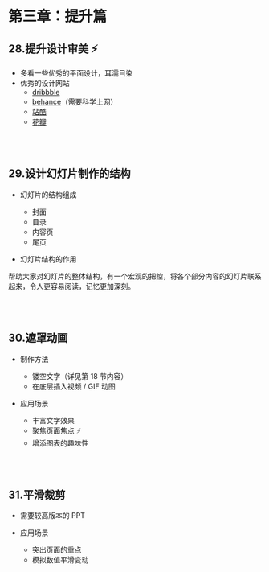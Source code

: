 # 第三章：提升篇

## 28.提升设计审美 :zap:

- 多看一些优秀的平面设计，耳濡目染
- 优秀的设计网站
  - [dribbble](https://dribbble.com/)
  - [behance](https://www.behance.net/)（需要科学上网）
  - [站酷](https://www.zcool.com.cn/)
  - [花瓣](http://huaban.com/)

<br></br>

## 29.设计幻灯片制作的结构

- 幻灯片的结构组成
  - 封面 
  - 目录 
  - 内容页 
  - 尾页

- 幻灯片结构的作用

帮助大家对幻灯片的整体结构，有一个宏观的把控，将各个部分内容的幻灯片联系起来，令人更容易阅读，记忆更加深刻。

<br></br>

## 30.遮罩动画

- 制作方法
  - 镂空文字（详见第 18 节内容）
  - 在底层插入视频 / GIF 动图

- 应用场景 
  - 丰富文字效果
  - 聚焦页面焦点 :zap:
  - 增添图表的趣味性

<br></br>

## 31.平滑裁剪

- 需要较高版本的 PPT

- 应用场景
  - 突出页面的重点
  - 模拟数值平滑变动


